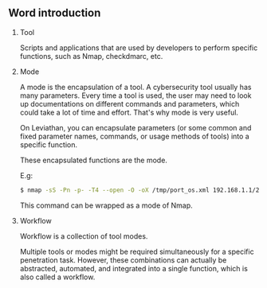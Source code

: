 ## Word introduction

1. Tool

   Scripts and applications that are used by developers to perform specific functions, such as Nmap, checkdmarc, etc.

2. Mode

   A mode is the encapsulation of a tool. A cybersecurity tool usually has many parameters. Every time a tool is used, the user may need to look up documentations on different commands and parameters, which could take a lot of time and effort. That's why mode is very useful.

   On Leviathan, you can encapsulate parameters (or some common and fixed parameter names, commands, or usage methods of tools) into a specific function.

   These encapsulated functions are the mode.

   E.g:

   ```bash
   $ nmap -sS -Pn -p- -T4 --open -O -oX /tmp/port_os.xml 192.168.1.1/24
   ```

   This command can be wrapped as a mode of Nmap.

3. Workflow

   Workflow is a collection of tool modes.

   Multiple tools or modes might be required simultaneously for a specific penetration task. However, these combinations can actually be abstracted, automated, and integrated into a single function, which is also called a workflow.
